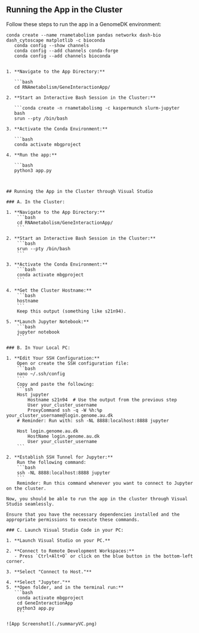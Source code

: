 
## Running the App in the Cluster

Follow these steps to run the app in a GenomeDK environment:

```
conda create --name rnametabolism pandas networkx dash-bio dash_cytoscape matplotlib -c bioconda
   conda config --show channels
   conda config --add channels conda-forge
   conda config --add channels bioconda


1. **Navigate to the App Directory:**

   ```bash
   cd RNAmetabolism/GeneInteractionApp/

2. **Start an Interactive Bash Session in the Cluster:**

   ```conda create -n rnametabolismg -c kaspermunch slurm-jupyter                                   
   bash
   srun --pty /bin/bash

3. **Activate the Conda Environment:**

   ```bash
   conda activate mbgproject

4. **Run the app:**

   ```bash
   python3 app.py

  

## Running the App in the Cluster through Visual Studio

### A. In the Cluster:

1. **Navigate to the App Directory:**
    ```bash
    cd RNAmetabolism/GeneInteractionApp/
    ```

2. **Start an Interactive Bash Session in the Cluster:**
    ```bash
    srun --pty /bin/bash
    ```

3. **Activate the Conda Environment:**
    ```bash
    conda activate mbgproject
    ```

4. **Get the Cluster Hostname:**
    ```bash
    hostname
    ```
    Keep this output (something like s21n94).

5. **Launch Jupyter Notebook:**
    ```bash
    jupyter notebook
    ```

### B. In Your Local PC:

1. **Edit Your SSH Configuration:**
    Open or create the SSH configuration file:
    ```bash
    nano ~/.ssh/config
    ```
    Copy and paste the following:
    ```ssh
    Host jupyter
        Hostname s21n94  # Use the output from the previous step
        User your_cluster_username
        ProxyCommand ssh -q -W %h:%p your_cluster_username@login.genome.au.dk
    # Reminder: Run with: ssh -NL 8888:localhost:8888 jupyter

    Host login.genome.au.dk
        HostName login.genome.au.dk
        User your_cluster_username
    ```

2. **Establish SSH Tunnel for Jupyter:**
    Run the following command:
    ```bash
    ssh -NL 8888:localhost:8888 jupyter
    ```
    Reminder: Run this command whenever you want to connect to Jupyter on the cluster.

Now, you should be able to run the app in the cluster through Visual Studio seamlessly.

Ensure that you have the necessary dependencies installed and the appropriate permissions to execute these commands.

### C. Launch Visual Studio Code in your PC:

1. **Launch Visual Studio on your PC.**

2. **Connect to Remote Development Workspaces:**
   - Press `Ctrl+Alt+O` or click on the blue button in the bottom-left corner.

3. **Select "Connect to Host."**

4. **Select "Jupyter."**
5. **Open folder, and in the terminal run:**
   ```bash
    conda activate mbgproject
    cd GeneInteractionApp
    python3 app.py
    ```

![App Screenshot](./summaryVC.png)


